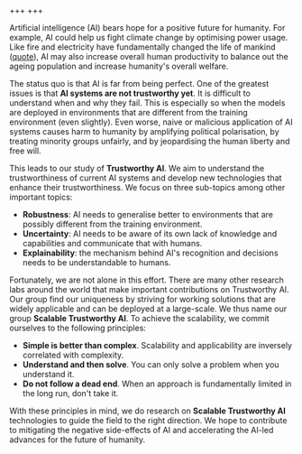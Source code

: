 +++
+++

Artificial intelligence (AI) bears hope for a positive future for humanity. For example, AI could help us fight climate change by optimising power usage. Like fire and electricity have fundamentally changed the life of mankind ([quote](https://www.youtube.com/watch?v=sqd516M0Y5A)), AI may also increase overall human productivity to balance out the ageing population and increase humanity's overall welfare.

The status quo is that AI is far from being perfect. One of the greatest issues is that **AI systems are not trustworthy yet**. It is difficult to understand when and why they fail. This is especially so when the models are deployed in environments that are different from the training environment (even slightly). Even worse, naive or malicious application of AI systems causes harm to humanity by amplifying political polarisation, by treating minority groups unfairly, and by jeopardising the human liberty and free will.

This leads to our study of **Trustworthy AI**. We aim to understand the trustworthiness of current AI systems and develop new technologies that enhance their trustworthiness. We focus on three sub-topics among other important topics:

- **Robustness**: AI needs to generalise better to environments that are possibly different from the training environment.
- **Uncertainty**: AI needs to be aware of its own lack of knowledge and capabilities and communicate that with humans.
- **Explainability**: the mechanism behind AI's recognition and decisions needs to be understandable to humans.

Fortunately, we are not alone in this effort. There are many other research labs around the world that make important contributions on Trustworthy AI. Our group find our uniqueness by striving for working solutions that are widely applicable and can be deployed at a large-scale. We thus name our group **Scalable Trustworthy AI**. To achieve the scalability, we commit ourselves to the following principles:

- **Simple is better than complex**. Scalability and applicability are inversely correlated with complexity.
- **Understand and then solve**. You can only solve a problem when you understand it.
- **Do not follow a dead end**. When an approach is fundamentally limited in the long run, don't take it.

With these principles in mind, we do research on **Scalable Trustworthy AI** technologies to guide the field to the right direction. We hope to contribute to mitigating the negative side-effects of AI and accelerating the AI-led advances for the future of humanity.
